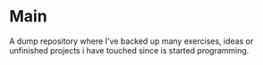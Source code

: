 # Main
A dump repository where I've backed up many exercises, ideas or unfinished projects i have touched since is started programming.
